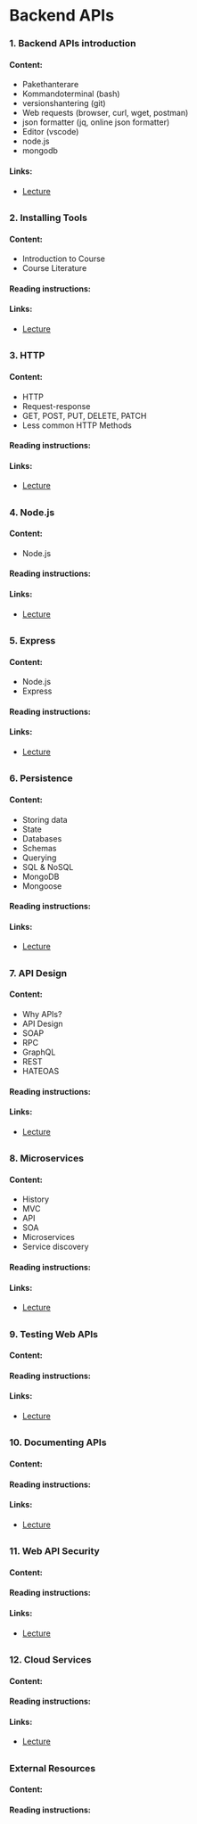 # Backend APIs

### 1. Backend APIs introduction

#### Content:
* Pakethanterare
* Kommandoterminal (bash)
* versionshantering (git)
* Web requests (browser, curl, wget, postman)
* json formatter (jq, online json formatter)
* Editor (vscode)
* node.js
* mongodb

#### Links:
* [Lecture](/new-structure/backend-api/lectures/lecture-backend-api-1-intro.md)

## 

### 2. Installing Tools

#### Content:
* Introduction to Course
* Course Literature

#### Reading instructions:

#### Links:
* [Lecture](/new-structure/backend-api/lectures/lecture-backend-api-2-installing-tools.md)

## 

### 3. HTTP

#### Content:
* HTTP
* Request-response
* GET, POST, PUT, DELETE, PATCH
* Less common HTTP Methods
#### Reading instructions:

#### Links:
* [Lecture](/new-structure/backend-api/lectures/lecture-backend-api-3-http.md)

## 

### 4. Node.js

#### Content:
* Node.js

#### Reading instructions:

#### Links:
* [Lecture](/new-structure/backend-api/lectures/lecture-backend-api-4-nodejs.md)

## 

### 5. Express

#### Content:
* Node.js
* Express

#### Reading instructions:

#### Links:
* [Lecture](/new-structure/backend-api/lectures/lecture-backend-api-5-express.md)

## 

### 6. Persistence 

#### Content:
* Storing data
* State
* Databases
* Schemas
* Querying
* SQL & NoSQL
* MongoDB
* Mongoose

#### Reading instructions:

#### Links:
* [Lecture](/new-structure/backend-api/lectures/lecture-backend-api-6-persistence.md)

## 

### 7. API Design 


#### Content:
* Why APIs?
* API Design
* SOAP
* RPC
* GraphQL
* REST
* HATEOAS

#### Reading instructions:

#### Links:
* [Lecture](/new-structure/backend-api/lectures/lecture-backend-api-7-api-design.md)

## 

### 8. Microservices 


#### Content:
* History
* MVC
* API
* SOA
* Microservices
* Service discovery

#### Reading instructions:

#### Links:
* [Lecture](/new-structure/backend-api/lectures/lecture-backend-api-8-microservices.md)

## 

### 9. Testing Web APIs 


#### Content:

#### Reading instructions:

#### Links:
* [Lecture](/new-structure/backend-api/lectures/lecture-backend-api-9-testing.md)

## 

### 10. Documenting APIs 

#### Content:

#### Reading instructions:

#### Links:
* [Lecture](/new-structure/backend-api/lectures/lecture-backend-api-10-documentation.md)

## 

### 11. Web API Security 

#### Content:

#### Reading instructions:

#### Links:
* [Lecture](/new-structure/backend-api/lectures/lecture-backend-api-11-security.md)

## 

### 12. Cloud Services 

#### Content:

#### Reading instructions:

#### Links:
* [Lecture](/new-structure/backend-api/lectures/lecture-backend-api-12-cloud.md)

## 

### External Resources 

#### Content:

#### Reading instructions:
